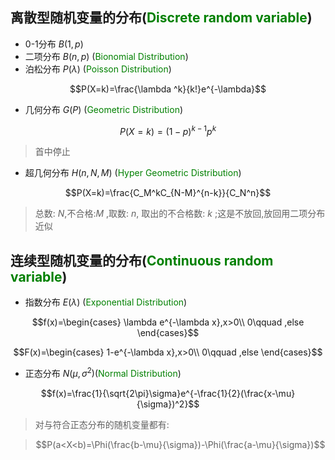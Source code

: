 <head>
  <script src="https://cdn.mathjax.org/mathjax/latest/MathJax.js?config=TeX-AMS-MML_HTMLorMML" type="text/javascript"></script>
  <script type="text/x-mathjax-config">
    MathJax.Hub.Config({
      tex2jax: {
      skipTags: ['script', 'noscript', 'style', 'textarea', 'pre'],
      inlineMath: [['$','$']]
      }
    });
  </script>
</head>

## 离散型随机变量的分布(<font color =green>Discrete random variable</font>)

- 0-1分布 $B(1,p)$
- 二项分布 $B(n,p)$ (<font color =green>Bionomial Distribution</font>)
- 泊松分布 $P(\lambda)$ (<font color =green>Poisson Distribution</font>)

$$P(X=k)=\frac{\lambda ^k}{k!}e^{-\lambda}$$

- 几何分布 $G(P)$ (<font color =green>Geometric Distribution</font>)

$$P(X=k)=(1-p)^{k-1}p^k$$

> 首中停止

- 超几何分布 $H(n,N,M)$ (<font color =green>Hyper Geometric Distribution</font>)

$$P(X=k)=\frac{C_M^kC_{N-M}^{n-k}}{C_N^n}$$

> 总数: $N$,不合格:$M$ ,取数: $n$, 取出的不合格数: $k$ ;这是不放回,放回用二项分布近似

## 连续型随机变量的分布(<font color =green>Continuous random variable</font>)

- 指数分布 $E(\lambda)$ (<font color =green>Exponential Distribution</font>)
  
$$f(x)=\begin{cases}
    \lambda e^{-\lambda x},x>0\\
    0\qquad ,else
\end{cases}$$

$$F(x)=\begin{cases}
    1-e^{-\lambda x},x>0\\
    0\qquad ,else
\end{cases}$$

- 正态分布 $N(\mu ,\sigma ^2)$(<font color =green>Normal Distribution</font>)

$$f(x)=\frac{1}{\sqrt{2\pi}\sigma}e^{-\frac{1}{2}(\frac{x-\mu}{\sigma})^2}$$

>对与符合正态分布的随机变量都有: 

> $$P(a<X<b)=\Phi(\frac{b-\mu}{\sigma})-\Phi(\frac{a-\mu}{\sigma})$$